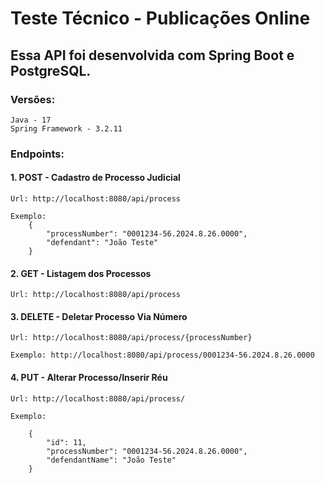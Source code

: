 # Teste Técnico - Publicações Online

## Essa API foi desenvolvida com Spring Boot e PostgreSQL.

### Versões:

    Java - 17
    Spring Framework - 3.2.11

### Endpoints:

#### 1. POST - Cadastro de Processo Judicial

    Url: http://localhost:8080/api/process

    Exemplo: 
        {
            "processNumber": "0001234-56.2024.8.26.0000",
            "defendant": "João Teste"
        }

#### 2. GET - Listagem dos Processos

    Url: http://localhost:8080/api/process


#### 3. DELETE - Deletar Processo Via Número

    Url: http://localhost:8080/api/process/{processNumber}

    Exemplo: http://localhost:8080/api/process/0001234-56.2024.8.26.0000

#### 4. PUT - Alterar Processo/Inserir Réu

    Url: http://localhost:8080/api/process/

    Exemplo:

        {
            "id": 11,
            "processNumber": "0001234-56.2024.8.26.0000",
            "defendantName": "João Teste"
        }